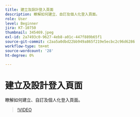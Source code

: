 ```yaml
---
title: 建立及設計登入頁面
description: 瞭解如何建立、自訂及個人化登入頁面。
role: User
level: Beginner
jira: KT-10750
thumbnail: 345469.jpeg
exl-id: 2a7493c0-9627-4eb8-a01c-447f889b65f1
source-git-commit: c2aa5a0dbd22bb949a865f219e5ecbc2c96d6286
workflow-type: tm+mt
source-wordcount: '28'
ht-degree: 0%

---
```


# 建立及設計登入頁面

瞭解如何建立、自訂及個人化登入頁面。

>[!VIDEO](https://video.tv.adobe.com/v/345469/?quality=12&learn=on)
